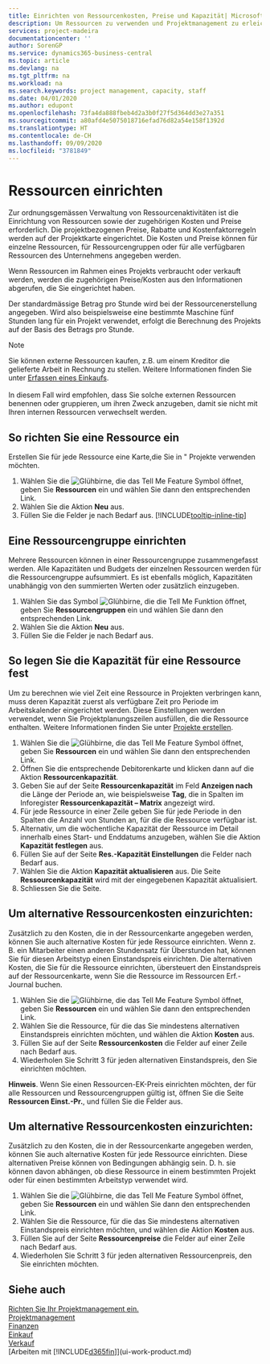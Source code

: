 ```yaml
---
title: Einrichten von Ressourcenkosten, Preise und Kapazität| Microsoft Docs
description: Um Ressourcen zu verwenden und Projektmanagement zu erleichtern, können Sie Kosten und Preisen für einzelne Ressourcen oder Ressourcengruppen angeben und die die Ressourcenkapazität festlegen.
services: project-madeira
documentationcenter: ''
author: SorenGP
ms.service: dynamics365-business-central
ms.topic: article
ms.devlang: na
ms.tgt_pltfrm: na
ms.workload: na
ms.search.keywords: project management, capacity, staff
ms.date: 04/01/2020
ms.author: edupont
ms.openlocfilehash: 73fa4da888fbeb4d2a3b0f27f5d364dd3e27a351
ms.sourcegitcommit: a80afd4e5075018716efad76d82a54e158f1392d
ms.translationtype: HT
ms.contentlocale: de-CH
ms.lasthandoff: 09/09/2020
ms.locfileid: "3781849"
---
```

# <a name="set-up-resources"></a>Ressourcen einrichten
Zur ordnungsgemässen Verwaltung von Ressourcenaktivitäten ist die Einrichtung von Ressourcen sowie der zugehörigen Kosten und Preise erforderlich. Die projektbezogenen Preise, Rabatte und Kostenfaktorregeln werden auf der Projektkarte eingerichtet. Die Kosten und Preise können für einzelne Ressourcen, für Ressourcengruppen oder für alle verfügbaren Ressourcen des Unternehmens angegeben werden.

Wenn Ressourcen im Rahmen eines Projekts verbraucht oder verkauft werden, werden die zugehörigen Preise/Kosten aus den Informationen abgerufen, die Sie eingerichtet haben.

Der standardmässige Betrag pro Stunde wird bei der Ressourcenerstellung angegeben. Wird also beispielsweise eine bestimmte Maschine fünf Stunden lang für ein Projekt verwendet, erfolgt die Berechnung des Projekts auf der Basis des Betrags pro Stunde.

> [!NOTE]
> Sie können externe Ressourcen kaufen, z.B. um einem Kreditor die gelieferte Arbeit in Rechnung zu stellen. Weitere Informationen finden Sie unter [Erfassen eines Einkaufs](purchasing-how-record-purchases.md).<br /><br />
> In diesem Fall wird empfohlen, dass Sie solche externen Ressourcen benennen oder gruppieren, um ihren Zweck anzugeben, damit sie nicht mit Ihren internen Ressourcen verwechselt werden.

## <a name="to-set-up-a-resource"></a>So richten Sie eine Ressource ein
Erstellen Sie für jede Ressource eine Karte,die Sie in " Projekte verwenden möchten.

1. Wählen Sie die ![Glühbirne, die das Tell Me Feature](media/ui-search/search_small.png "Tell Me-Funktion") Symbol öffnet, geben Sie **Ressourcen** ein und wählen Sie dann den entsprechenden Link.
2. Wählen Sie die Aktion **Neu** aus.
3. Füllen Sie die Felder je nach Bedarf aus. [!INCLUDE[tooltip-inline-tip](includes/tooltip-inline-tip_md.md)]  

## <a name="to-set-up-a-resource-group"></a>Eine Ressourcengruppe einrichten
Mehrere Ressourcen können in einer Ressourcengruppe zusammengefasst werden. Alle Kapazitäten und Budgets der einzelnen Ressourcen werden für die Ressourcengruppe aufsummiert. Es ist ebenfalls möglich, Kapazitäten unabhängig von den summierten Werten oder zusätzlich einzugeben.

1. Wählen Sie das Symbol ![Glühbirne, die die Tell Me Funktion öffnet](media/ui-search/search_small.png "Tell Me-Funktion"), geben Sie **Ressourcengruppen** ein und wählen Sie dann den entsprechenden Link.
2. Wählen Sie die Aktion **Neu** aus.
3. Füllen Sie die Felder je nach Bedarf aus.

## <a name="to-set-capacity-for-a-resource"></a>So legen Sie die Kapazität für eine Ressource fest
Um zu berechnen wie viel Zeit eine Ressource in Projekten verbringen kann, muss deren Kapazität zuerst als verfügbare Zeit pro Periode im Arbeitskalender eingerichtet werden. Diese Einstellungen werden verwendet, wenn Sie Projektplanungszeilen ausfüllen, die die Ressource enthalten. Weitere Informationen finden Sie unter  [Projekte erstellen](projects-how-create-jobs.md).

1. Wählen Sie die ![Glühbirne, die das Tell Me Feature](media/ui-search/search_small.png "Tell Me-Funktion") Symbol öffnet, geben Sie **Ressourcen** ein und wählen Sie dann den entsprechenden Link.
2. Öffnen Sie die entsprechende Debitorenkarte und klicken dann auf die Aktion **Ressourcenkapazität**.
3. Geben Sie auf der Seite **Ressourcenkapazität** im Feld **Anzeigen nach** die Länge der Periode an, wie beispielsweise **Tag**, die in Spalten im Inforegister **Ressourcenkapazität – Matrix** angezeigt wird.
4. Für jede Ressource in einer Zeile geben Sie für jede Periode in den Spalten die Anzahl von Stunden an, für die die Ressource verfügbar ist.
5. Alternativ, um die wöchentliche Kapazität der Ressource im Detail innerhalb eines Start- und Enddatums anzugeben, wählen Sie die Aktion **Kapazität festlegen** aus.
6. Füllen Sie auf der Seite **Res.-Kapazität Einstellungen** die Felder nach Bedarf aus.
7. Wählen Sie die Aktion **Kapazität aktualisieren** aus. Die Seite **Ressourcenkapazität** wird mit der eingegebenen Kapazität aktualisiert.
8. Schliessen Sie die Seite.

## <a name="to-set-up-alternate-resource-costs"></a>Um alternative Ressourcenkosten einzurichten:
Zusätzlich zu den Kosten, die in der Ressourcenkarte angegeben werden, können Sie auch alternative Kosten für jede Ressource einrichten. Wenn z. B. ein Mitarbeiter einen anderen Stundensatz für Überstunden hat, können Sie für diesen Arbeitstyp einen Einstandspreis einrichten. Die alternativen Kosten, die Sie für die Ressource einrichten, übersteuert den Einstandspreis auf der Ressourcenkarte, wenn Sie die Ressource im Ressourcen Erf.-Journal buchen.

1. Wählen Sie die ![Glühbirne, die das Tell Me Feature](media/ui-search/search_small.png "Tell Me-Funktion") Symbol öffnet, geben Sie **Ressourcen** ein und wählen Sie dann den entsprechenden Link.  
2. Wählen Sie die Ressource, für die das Sie mindestens alternativen Einstandspreis einrichten möchten, und wählen die Aktion **Kosten** aus.  
3. Füllen Sie auf der Seite **Ressourcenkosten** die Felder auf einer Zeile nach Bedarf aus.  
4. Wiederholen Sie Schritt 3 für jeden alternativen Einstandspreis, den Sie einrichten möchten.

**Hinweis**. Wenn Sie einen Ressourcen-EK-Preis einrichten möchten, der für alle Ressourcen und Ressourcengruppen gültig ist, öffnen Sie die Seite **Ressourcen Einst.-Pr.**, und füllen Sie die Felder aus.

## <a name="to-set-up-alternate-resource-prices"></a>Um alternative Ressourcenkosten einzurichten:
Zusätzlich zu den Kosten, die in der Ressourcenkarte angegeben werden, können Sie auch alternative Kosten für jede Ressource einrichten. Diese alternativen Preise können von Bedingungen abhängig sein. D. h. sie können davon abhängen, ob diese Ressource in einem bestimmten Projekt oder für einen bestimmten Arbeitstyp verwendet wird.

1. Wählen Sie die ![Glühbirne, die das Tell Me Feature](media/ui-search/search_small.png "Tell Me-Funktion") Symbol öffnet, geben Sie **Ressourcen** ein und wählen Sie dann den entsprechenden Link.
2. Wählen Sie die Ressource, für die das Sie mindestens alternativen Einstandspreis einrichten möchten, und wählen die Aktion **Kosten** aus.
3. Füllen Sie auf der Seite **Ressourcenpreise** die Felder auf einer Zeile nach Bedarf aus.
4. Wiederholen Sie Schritt 3 für jeden alternativen Ressourcenpreis, den Sie einrichten möchten.

## <a name="see-also"></a>Siehe auch
[Richten Sie Ihr Projektmanagement ein.](projects-setup-projects.md)  
[Projektmanagement](projects-manage-projects.md)  
[Finanzen](finance.md)  
[Einkauf](purchasing-manage-purchasing.md)         
[Verkauf](sales-manage-sales.md)      
[Arbeiten mit [!INCLUDE[d365fin](includes/d365fin_md.md)]](ui-work-product.md)  
